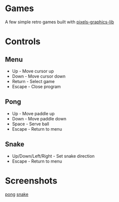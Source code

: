 # Games

A few simple retro games built with [pixels-graphics-lib](https://github.com/emmabritton/rust-graphics-lib)

# Controls

## Menu

- Up - Move cursor up
- Down - Move cursor down
- Return - Select game
- Escape - Close program

## Pong

- Up - Move paddle up
- Down - Move paddle down
- Space - Serve ball
- Escape - Return to menu

## Snake

- Up/Down/Left/Right - Set snake direction
- Escape - Return to menu

# Screenshots

[pong](/.github/pong.png)
[snake](/.github/snake.png)


